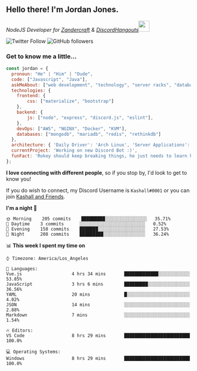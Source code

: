 <h2> Hello there! I'm Jordan Jones.</h2>
<p><em>NodeJS Developer for <a href="https://github.com/Zandercraft">Zandercraft</a> & <a href="https://github.com/DiscordHangouts">DiscordHangouts</a><img src="https://media.giphy.com/media/WUlplcMpOCEmTGBtBW/giphy.gif" width="30"></em></p>

![Twitter Follow](https://img.shields.io/twitter/follow/kashalls?label=Follow)
![GitHub followers](https://img.shields.io/github/followers/kashalls?label=Follow&style=social)

### Get to know me a little...

```javascript
const jordan = {
  pronoun: "He" | "Him" | "Dude",
  code: ["Javascript", "Java"],
  askMeAbout: ["web development", "technology", "server racks", "databases"],
  technologies: {
    frontend: {
        css: ["materialize", "bootstrap"]
    },
    backend: {
        js: ["node", "express", "discord.js", "eslint"],
    },
    devOps: ["AWS", "NGINX", "Docker", "KVM"],
    databases: ["mongodb", "mariadb", "redis", "rethinkdb"]
  },
  architecture: { 'Daily Driver': 'Arch Linux', 'Server Applications': 'Ubuntu Focal' },
  currentProject: 'Working on new Discord Bot :)',
  funFact: 'Rokey should keep breaking things, he just needs to learn how to fix them.'
};
```

<b>I love connecting with different people</b>, so if you stop by, I'd look to get to know you!

If you do wish to connect, my Discord Username is `Kashall#0001` or you can join <a href="https://discord.gg/Xv7WKN">Kashall and Friends</a>.

<!--START_SECTION:waka-->
**I'm a night 🦉** 

```text
🌞 Morning    205 commits    █████████░░░░░░░░░░░░░░░░   35.71% 
🌆 Daytime    3 commits      ░░░░░░░░░░░░░░░░░░░░░░░░░   0.52% 
🌃 Evening    158 commits    ███████░░░░░░░░░░░░░░░░░░   27.53% 
🌙 Night      208 commits    █████████░░░░░░░░░░░░░░░░   36.24%

```


📊 **This week I spent my time on** 

```text
⌚︎ Timezone: America/Los_Angeles

💬 Languages: 
Vue.js                   4 hrs 34 mins       █████████████░░░░░░░░░░░░   53.85% 
JavaScript               3 hrs 6 mins        █████████░░░░░░░░░░░░░░░░   36.56% 
YAML                     20 mins             █░░░░░░░░░░░░░░░░░░░░░░░░   4.02% 
JSON                     14 mins             ░░░░░░░░░░░░░░░░░░░░░░░░░   2.88% 
Markdown                 7 mins              ░░░░░░░░░░░░░░░░░░░░░░░░░   1.54%

🔥 Editors: 
VS Code                  8 hrs 29 mins       █████████████████████████   100.0%

💻 Operating Systems: 
Windows                  8 hrs 29 mins       █████████████████████████   100.0%

```


<!--END_SECTION:waka-->

